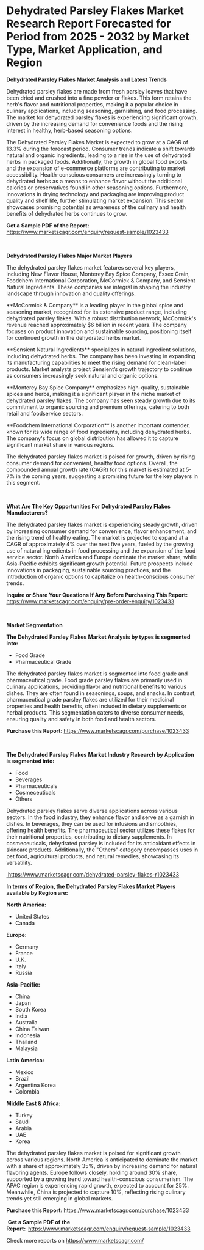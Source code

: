 <p><h1>Dehydrated Parsley Flakes Market Research Report Forecasted for Period from 2025 -  2032 by Market Type, Market Application, and Region</h1></p><p><strong>Dehydrated Parsley Flakes Market Analysis and Latest Trends</strong></p>
<p><p>Dehydrated parsley flakes are made from fresh parsley leaves that have been dried and crushed into a fine powder or flakes. This form retains the herb's flavor and nutritional properties, making it a popular choice in culinary applications, including seasoning, garnishing, and food processing. The market for dehydrated parsley flakes is experiencing significant growth, driven by the increasing demand for convenience foods and the rising interest in healthy, herb-based seasoning options.</p><p>The Dehydrated Parsley Flakes Market is expected to grow at a CAGR of 13.3% during the forecast period. Consumer trends indicate a shift towards natural and organic ingredients, leading to a rise in the use of dehydrated herbs in packaged foods. Additionally, the growth in global food exports and the expansion of e-commerce platforms are contributing to market accessibility. Health-conscious consumers are increasingly turning to dehydrated herbs as a means to enhance flavor without the additional calories or preservatives found in other seasoning options. Furthermore, innovations in drying technology and packaging are improving product quality and shelf life, further stimulating market expansion. This sector showcases promising potential as awareness of the culinary and health benefits of dehydrated herbs continues to grow.</p></p>
<p><strong>Get a Sample PDF of the Report:&nbsp;</strong> <a href="https://www.marketscagr.com/enquiry/request-sample/1023433?utm_campaign=2653&utm_medium=2&utm_source=Github&utm_content=ia&utm_term=06032025&utm_id=dehydrated-parsley-flakes">https://www.marketscagr.com/enquiry/request-sample/1023433</a></p>
<p>&nbsp;</p>
<p><strong>Dehydrated Parsley Flakes Major Market Players</strong></p>
<p><p>The dehydrated parsley flakes market features several key players, including New Flavor House, Monterey Bay Spice Company, Essex Grain, Foodchem International Corporation, McCormick & Company, and Sensient Natural Ingredients. These companies are integral in shaping the industry landscape through innovation and quality offerings.</p><p>**McCormick & Company** is a leading player in the global spice and seasoning market, recognized for its extensive product range, including dehydrated parsley flakes. With a robust distribution network, McCormick's revenue reached approximately $6 billion in recent years. The company focuses on product innovation and sustainable sourcing, positioning itself for continued growth in the dehydrated herbs market.</p><p>**Sensient Natural Ingredients** specializes in natural ingredient solutions, including dehydrated herbs. The company has been investing in expanding its manufacturing capabilities to meet the rising demand for clean-label products. Market analysts project Sensient’s growth trajectory to continue as consumers increasingly seek natural and organic options.</p><p>**Monterey Bay Spice Company** emphasizes high-quality, sustainable spices and herbs, making it a significant player in the niche market of dehydrated parsley flakes. The company has seen steady growth due to its commitment to organic sourcing and premium offerings, catering to both retail and foodservice sectors.</p><p>**Foodchem International Corporation** is another important contender, known for its wide range of food ingredients, including dehydrated herbs. The company's focus on global distribution has allowed it to capture significant market share in various regions.</p><p>The dehydrated parsley flakes market is poised for growth, driven by rising consumer demand for convenient, healthy food options. Overall, the compounded annual growth rate (CAGR) for this market is estimated at 5-7% in the coming years, suggesting a promising future for the key players in this segment.</p></p>
<p>&nbsp;</p>
<p><strong>What Are The Key Opportunities For Dehydrated Parsley Flakes Manufacturers?</strong></p>
<p><p>The dehydrated parsley flakes market is experiencing steady growth, driven by increasing consumer demand for convenience, flavor enhancement, and the rising trend of healthy eating. The market is projected to expand at a CAGR of approximately 4% over the next five years, fueled by the growing use of natural ingredients in food processing and the expansion of the food service sector. North America and Europe dominate the market share, while Asia-Pacific exhibits significant growth potential. Future prospects include innovations in packaging, sustainable sourcing practices, and the introduction of organic options to capitalize on health-conscious consumer trends.</p></p>
<p><strong>Inquire or Share Your Questions If Any Before Purchasing This Report:</strong> <a href="https://www.marketscagr.com/enquiry/pre-order-enquiry/1023433?utm_campaign=2653&utm_medium=2&utm_source=Github&utm_content=ia&utm_term=06032025&utm_id=dehydrated-parsley-flakes">https://www.marketscagr.com/enquiry/pre-order-enquiry/1023433</a></p>
<p>&nbsp;</p>
<p><strong>Market Segmentation</strong></p>
<p><strong>The Dehydrated Parsley Flakes Market Analysis by types is segmented into:</strong></p>
<p><ul><li>Food Grade</li><li>Pharmaceutical Grade</li></ul></p>
<p><p>The dehydrated parsley flakes market is segmented into food grade and pharmaceutical grade. Food grade parsley flakes are primarily used in culinary applications, providing flavor and nutritional benefits to various dishes. They are often found in seasonings, soups, and snacks. In contrast, pharmaceutical grade parsley flakes are utilized for their medicinal properties and health benefits, often included in dietary supplements or herbal products. This segmentation caters to diverse consumer needs, ensuring quality and safety in both food and health sectors.</p></p>
<p><strong>Purchase this Report:&nbsp;</strong><a href="https://www.marketscagr.com/purchase/1023433?utm_campaign=2653&utm_medium=2&utm_source=Github&utm_content=ia&utm_term=06032025&utm_id=dehydrated-parsley-flakes">https://www.marketscagr.com/purchase/1023433</a></p>
<p>&nbsp;</p>
<p><strong>The Dehydrated Parsley Flakes Market Industry Research by Application is segmented into:</strong></p>
<p><ul><li>Food</li><li>Beverages</li><li>Pharmaceuticals</li><li>Cosmeceuticals</li><li>Others</li></ul></p>
<p><p>Dehydrated parsley flakes serve diverse applications across various sectors. In the food industry, they enhance flavor and serve as a garnish in dishes. In beverages, they can be used for infusions and smoothies, offering health benefits. The pharmaceutical sector utilizes these flakes for their nutritional properties, contributing to dietary supplements. In cosmeceuticals, dehydrated parsley is included for its antioxidant effects in skincare products. Additionally, the "Others" category encompasses uses in pet food, agricultural products, and natural remedies, showcasing its versatility.</p></p>
<p><a href="https://www.marketscagr.com/dehydrated-parsley-flakes-r1023433?utm_campaign=2653&utm_medium=2&utm_source=Github&utm_content=ia&utm_term=06032025&utm_id=dehydrated-parsley-flakes">&nbsp;https://www.marketscagr.com/dehydrated-parsley-flakes-r1023433</a></p>
<p><strong>In terms of Region, the Dehydrated Parsley Flakes Market Players available by Region are:</strong></p>
<p>
    <p> <strong> North America: </strong>
        <ul>
            <li>United States</li>
            <li>Canada</li>
        </ul>
        </p> 
    <p> <strong> Europe: </strong>
        <ul>
            <li>Germany</li>
            <li>France</li>
            <li>U.K.</li>
            <li>Italy</li>
            <li>Russia</li>
        </ul>
        </p> 
    <p> <strong> Asia-Pacific: </strong>
        <ul>
            <li>China</li>
            <li>Japan</li>
            <li>South Korea</li>
            <li>India</li>
            <li>Australia</li>
            <li>China Taiwan</li>
            <li>Indonesia</li>
            <li>Thailand</li>
            <li>Malaysia</li>
        </ul>
        </p> 
    <p> <strong> Latin America: </strong>
        <ul>
            <li>Mexico</li>
            <li>Brazil</li>
            <li>Argentina Korea</li>
            <li>Colombia</li>
        </ul>
        </p> 
    <p> <strong> Middle East & Africa: </strong>
        <ul>
            <li>Turkey</li>
            <li>Saudi</li>
            <li>Arabia</li>
            <li>UAE</li>
            <li>Korea</li>
        </ul>
    </p>
    </p>
<p><p>The dehydrated parsley flakes market is poised for significant growth across various regions. North America is anticipated to dominate the market with a share of approximately 35%, driven by increasing demand for natural flavoring agents. Europe follows closely, holding around 30% share, supported by a growing trend toward health-conscious consumerism. The APAC region is experiencing rapid growth, expected to account for 25%. Meanwhile, China is projected to capture 10%, reflecting rising culinary trends yet still emerging in global markets. </p></p>
<p><strong>Purchase this Report: </strong><a href="https://www.marketscagr.com/purchase/1023433?utm_campaign=2653&utm_medium=2&utm_source=Github&utm_content=ia&utm_term=06032025&utm_id=dehydrated-parsley-flakes">https://www.marketscagr.com/purchase/1023433</a></p>
<p>&nbsp;<strong>Get a Sample PDF of the Report:&nbsp;&nbsp;</strong><a href="https://www.marketscagr.com/enquiry/request-sample/1023433?utm_campaign=2653&utm_medium=2&utm_source=Github&utm_content=ia&utm_term=06032025&utm_id=dehydrated-parsley-flakes">https://www.marketscagr.com/enquiry/request-sample/1023433</a></p>
<p><strong></strong></p>
<p>Check more reports on <a href="https://www.marketscagr.com/?utm_campaign=2653&utm_medium=2&utm_source=Github&utm_content=ia&utm_term=06032025&utm_id=dehydrated-parsley-flakes">https://www.marketscagr.com/</a></p>
